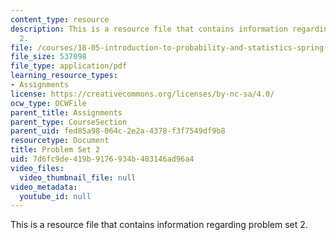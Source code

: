 ```yaml
---
content_type: resource
description: This is a resource file that contains information regarding problem set
  2.
file: /courses/18-05-introduction-to-probability-and-statistics-spring-2014/7d6fc9de419b9176934b483146ad96a4_MIT18_05S14_ps2.pdf
file_size: 537098
file_type: application/pdf
learning_resource_types:
- Assignments
license: https://creativecommons.org/licenses/by-nc-sa/4.0/
ocw_type: OCWFile
parent_title: Assignments
parent_type: CourseSection
parent_uid: fed85a98-064c-2e2a-4378-f3f7549df9b8
resourcetype: Document
title: Problem Set 2
uid: 7d6fc9de-419b-9176-934b-483146ad96a4
video_files:
  video_thumbnail_file: null
video_metadata:
  youtube_id: null
---
```

This is a resource file that contains information regarding problem set 2.